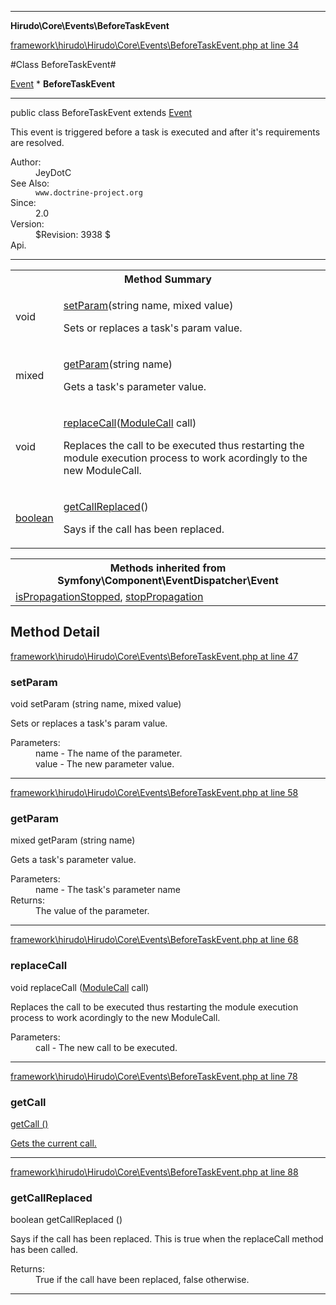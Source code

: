 

- - -

**Hirudo\Core\Events\BeforeTaskEvent**


<a href="https://github.com/JeyDotC/Hirudo/blob/master/framework/hirudo/Hirudo/Core/Events/BeforeTaskEvent.php#L34" >framework\hirudo\Hirudo\Core\Events\BeforeTaskEvent.php at line 34</a>

#Class BeforeTaskEvent#

<a href="">Event</a>
    * **BeforeTaskEvent**




- - -

<p class="signature"><span class='k'>public  class</span> <span class='nx'>BeforeTaskEvent</span>
extends <a href="">Event</a>

</p>

<div class="comment" id="overview_description"><p>This event is triggered before a task is executed and after it's requirements
are resolved.</p></div>

<dl>
<dt>Author:</dt>
<dd>JeyDotC</dd>
<dt>See Also:</dt>
<dd><code>www.doctrine-project.org</code></dd>
<dt>Since:</dt>
<dd>2.0</dd>
<dt>Version:</dt>
<dd>$Revision: 3938 $</dd>
<dt>Api.</dt>
</dl>


- - -

<table id="summary_method">
<tr><th colspan="2">Method Summary</th></tr>
<tr>
<td><span class='k'></span> <span class='nx'>void</span></td>
<td class="description"><p class="name"><a href="#setparam">setParam</a>(string name, mixed value)</p><p class="description">Sets or replaces a task's param value.</p></td>
</tr>
<tr>
<td><span class='k'></span> <span class='nx'>mixed</span></td>
<td class="description"><p class="name"><a href="#getparam">getParam</a>(string name)</p><p class="description">Gets a task's parameter value.</p></td>
</tr>
<tr>
<td><span class='k'></span> <span class='nx'>void</span></td>
<td class="description"><p class="name"><a href="#replacecall">replaceCall</a>(<a href="https://github.com/JeyDotC/Hirudo/blob/master/hirudo/core/context/ModuleCall.md">ModuleCall</a> call)</p><p class="description">Replaces the call to be executed thus restarting the module execution
process to work acordingly to the new ModuleCall.</p></td>
</tr>
<tr>
<td><span class='k'></span> <span class='nx'><a href='https://github.com/JeyDotC/Hirudo-docs/blob/master/hirudo/core/context/ModuleCall>ModuleCall</a></span></td>
<td class="description"><p class="name"><a href="#getcall">getCall</a>()</p><p class="description">Gets the current call.</p></td>
</tr>
<tr>
<td><span class='k'></span> <span class='nx'>boolean</span></td>
<td class="description"><p class="name"><a href="#getcallreplaced">getCallReplaced</a>()</p><p class="description">Says if the call has been replaced. </p></td>
</tr>
</table>

<table class="inherit">
<tr><th colspan="2">Methods inherited from Symfony\Component\EventDispatcher\Event</th></tr>
<tr><td><a href="">isPropagationStopped</a>, <a href="">stopPropagation</a></td></tr></table>

<h2 id="detail_method">Method Detail</h2>

<a href="https://github.com/JeyDotC/Hirudo/blob/master/framework/hirudo/Hirudo/Core/Events/BeforeTaskEvent.php#L47" >framework\hirudo\Hirudo\Core\Events\BeforeTaskEvent.php at line 47</a>

<h3 id="setParam()">setParam</h3>
<span class='k'></span> <span class='nx'>void</span> <span class='nf'>setParam</span> (string name, mixed value)

<div class="details">
<p>Sets or replaces a task's param value.</p><dl>
<dt>Parameters:</dt>
<dd>name - The name of the parameter.</dd>
<dd>value - The new parameter value.</dd>
</dl>

</div>

- - -


<a href="https://github.com/JeyDotC/Hirudo/blob/master/framework/hirudo/Hirudo/Core/Events/BeforeTaskEvent.php#L58" >framework\hirudo\Hirudo\Core\Events\BeforeTaskEvent.php at line 58</a>

<h3 id="getParam()">getParam</h3>
<span class='k'></span> <span class='nx'>mixed</span> <span class='nf'>getParam</span> (string name)

<div class="details">
<p>Gets a task's parameter value.</p><dl>
<dt>Parameters:</dt>
<dd>name - The task's parameter name</dd>
<dt>Returns:</dt>
<dd>The value of the parameter.</dd>
</dl>

</div>

- - -


<a href="https://github.com/JeyDotC/Hirudo/blob/master/framework/hirudo/Hirudo/Core/Events/BeforeTaskEvent.php#L68" >framework\hirudo\Hirudo\Core\Events\BeforeTaskEvent.php at line 68</a>

<h3 id="replaceCall()">replaceCall</h3>
<span class='k'></span> <span class='nx'>void</span> <span class='nf'>replaceCall</span> (<a href="https://github.com/JeyDotC/Hirudo/blob/master/hirudo/core/context/ModuleCall.md">ModuleCall</a> call)

<div class="details">
<p>Replaces the call to be executed thus restarting the module execution
process to work acordingly to the new ModuleCall.</p><dl>
<dt>Parameters:</dt>
<dd>call - The new call to be executed.</dd>
</dl>

</div>

- - -


<a href="https://github.com/JeyDotC/Hirudo/blob/master/framework/hirudo/Hirudo/Core/Events/BeforeTaskEvent.php#L78" >framework\hirudo\Hirudo\Core\Events\BeforeTaskEvent.php at line 78</a>

<h3 id="getCall()">getCall</h3>
<span class='k'></span> <span class='nx'><a href='https://github.com/JeyDotC/Hirudo-docs/blob/master/hirudo/core/context/ModuleCall>ModuleCall</a></span> <span class='nf'>getCall</span> ()

<div class="details">
<p>Gets the current call.</p>
</div>

- - -


<a href="https://github.com/JeyDotC/Hirudo/blob/master/framework/hirudo/Hirudo/Core/Events/BeforeTaskEvent.php#L88" >framework\hirudo\Hirudo\Core\Events\BeforeTaskEvent.php at line 88</a>

<h3 id="getCallReplaced()">getCallReplaced</h3>
<span class='k'></span> <span class='nx'>boolean</span> <span class='nf'>getCallReplaced</span> ()

<div class="details">
<p>Says if the call has been replaced. This is true when the
replaceCall method has been called.</p><dl>
<dt>Returns:</dt>
<dd>True if the call have been replaced, false otherwise.</dd>
</dl>

</div>

- - -

